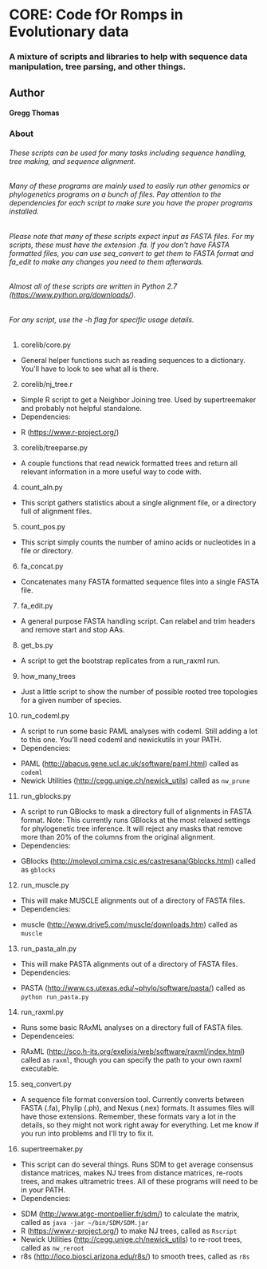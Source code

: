 # CORE: Code fOr Romps in Evolutionary data
### A mixture of scripts and libraries to help with sequence data manipulation, tree parsing, and other things.

## Author
#### Gregg Thomas

### About
###### These scripts can be used for many tasks including sequence handling, tree making, and sequence alignment.
###### Many of these programs are mainly used to easily run other genomics or phylogenetics programs on a bunch of files. Pay attention to the dependencies for each script to make sure you have the proper programs installed.
###### Please note that many of these scripts expect input as FASTA files. For my scripts, these *must* have the extension .fa. If you don't have FASTA formatted files, you can use seq_convert to get them to FASTA format and fa_edit to make any changes you need to them afterwards.

###### Almost all of these scripts are written in Python 2.7 (https://www.python.org/downloads/).
###### For any script, use the -h flag for specific usage details.

1. corelib/core.py
  * General helper functions such as reading sequences to a dictionary. You'll have to look to see what all is there.
2. corelib/nj_tree.r
  * Simple R script to get a Neighbor Joining tree. Used by supertreemaker and probably not helpful standalone.
  * Dependencies:
   + R (https://www.r-project.org/)
3. corelib/treeparse.py
  * A couple functions that read newick formatted trees and return all relevant information in a more useful way to code with.
4. count_aln.py
  * This script gathers statistics about a single alignment file, or a directory full of alignment files.
5. count_pos.py
  * This script simply counts the number of amino acids or nucleotides in a file or directory.
6. fa_concat.py
  * Concatenates many FASTA formatted sequence files into a single FASTA file.
7. fa_edit.py
  * A general purpose FASTA handling script. Can relabel and trim headers and remove start and stop AAs.
8. get_bs.py
  * A script to get the bootstrap replicates from a run_raxml run.
9. how\_many\_trees
  * Just a little script to show the number of possible rooted tree topologies for a given number of species.
10. run_codeml.py
  * A script to run some basic PAML analyses with codeml. Still adding a lot to this one. You'll need codeml and newickutils in your PATH.
  * Dependencies: 
   + PAML (http://abacus.gene.ucl.ac.uk/software/paml.html) called as `codeml`
   + Newick Utilities (http://cegg.unige.ch/newick_utils) called as `nw_prune`
11. run_gblocks.py
  * A script to run GBlocks to mask a directory full of alignments in FASTA format. Note: This currently runs GBlocks at the most relaxed settings for phylogenetic tree inference. It will reject any masks that remove more than 20% of the columns from the original alignment.
  * Dependencies: 
   + GBlocks (http://molevol.cmima.csic.es/castresana/Gblocks.html) called as `gblocks`
12. run_muscle.py
  * This will make MUSCLE alignments out of a directory of FASTA files.
  * Dependencies:
   + muscle (http://www.drive5.com/muscle/downloads.htm) called as `muscle`
13. run\_pasta\_aln.py	
  * This will make PASTA alignments out of a directory of FASTA files.
  * Dependencies:
   + PASTA (http://www.cs.utexas.edu/~phylo/software/pasta/) called as `python run_pasta.py`
14. run_raxml.py
  * Runs some basic RAxML analyses on a directory full of FASTA files.
  * Dependenceies:
   + RAxML (http://sco.h-its.org/exelixis/web/software/raxml/index.html) called as `raxml`, though you can specify the path to your own raxml executable.
15. seq_convert.py
  * A sequence file format conversion tool. Currently converts between FASTA (.fa), Phylip (.ph), and Nexus (.nex) formats. It assumes files will have those extensions. Remember, these formats vary a lot in the details, so they might not work right away for everything. Let me know if you run into problems and I'll try to fix it.
16. supertreemaker.py
  * This script can do several things. Runs SDM to get average consensus distance matrices, makes NJ trees from distance matrices, re-roots trees, and makes ultrametric trees. All of these programs will need to be in your PATH.
  * Dependencies:
   + SDM (http://www.atgc-montpellier.fr/sdm/) to calculate the matrix, called as `java -jar ~/bin/SDM/SDM.jar`
   + R (https://www.r-project.org/) to make NJ trees, called as `Rscript`
   + Newick Utilities (http://cegg.unige.ch/newick_utils) to re-root trees, called as `nw_reroot`
   + r8s (http://loco.biosci.arizona.edu/r8s/) to smooth trees, called as `r8s`
